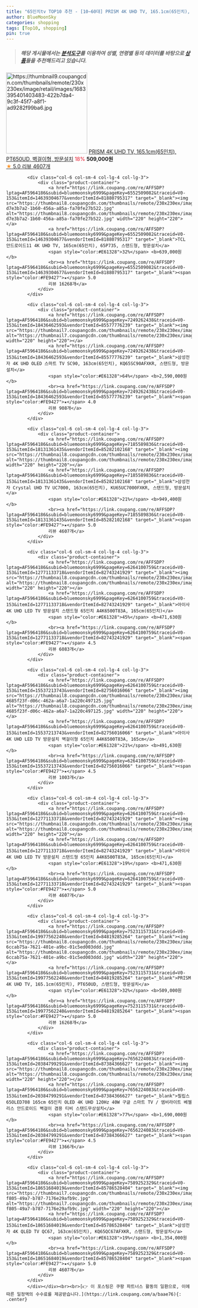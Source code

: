 ```yaml
---
title: "65인치tv TOP10 추천 - [10~60대] PRISM 4K UHD TV, 165.1cm(65인치), PT650UD, 벽걸이형, 방문설치"
author: BlueMoonSky
categories: shopping
tags: [Top10, shopping]
pin: true
---
```


> ##### 해당 게시물에서는 [**분석도구**](https://itemscout.io/)를 이용하여 **성별**, **연령별** 등의 데이터를 바탕으로 [**상품**](https://link.coupang.com/a/baae76)들을 추천해드리고 있습니다.
<div class="container"><div class="row">
            <div class="col-6 col-sm-4 col-lg-4 col-lg-3">
                <div class="product-container">
                    <a href="https://link.coupang.com/re/AFFSDP?lptag=AF5964186&subid=bluemoonsky6999&pageKey=7523115731&traceid=V0-153&itemId=17770050661&vendorItemId=84932164559" target="_blank"><img src="https://thumbnail9.coupangcdn.com/thumbnails/remote/230x230ex/image/retail/images/1683395401403483-422b7da4-9c3f-45f7-a8f1-ad9282f99ba6.jpg" alt="https://thumbnail9.coupangcdn.com/thumbnails/remote/230x230ex/image/retail/images/1683395401403483-422b7da4-9c3f-45f7-a8f1-ad9282f99ba6.jpg" width="220" height="220"></a>
                    <a href="https://link.coupang.com/re/AFFSDP?lptag=AF5964186&subid=bluemoonsky6999&pageKey=7523115731&traceid=V0-153&itemId=17770050661&vendorItemId=84932164559" target="_blank">PRISM 4K UHD TV, 165.1cm(65인치), PT650UD, 벽걸이형, 방문설치</a>
                    <span style="color:#E61328">18%</span> <b>509,000원</b>
                    <br><a href="https://link.coupang.com/re/AFFSDP?lptag=AF5964186&subid=bluemoonsky6999&pageKey=7523115731&traceid=V0-153&itemId=17770050661&vendorItemId=84932164559" target="_blank"><span style="color:#FE9427">★</span> 5.0
                    리뷰 4607개</a>
                </div>
            </div>
            
            <div class="col-6 col-sm-4 col-lg-4 col-lg-3">
                <div class="product-container">
                    <a href="https://link.coupang.com/re/AFFSDP?lptag=AF5964186&subid=bluemoonsky6999&pageKey=6552509082&traceid=V0-153&itemId=14639304677&vendorItemId=81880795317" target="_blank"><img src="https://thumbnail8.coupangcdn.com/thumbnails/remote/230x230ex/image/retail/images/1314890401074687-d7e3b7a2-1b60-456a-a85a-fa70fe27b522.jpg" alt="https://thumbnail8.coupangcdn.com/thumbnails/remote/230x230ex/image/retail/images/1314890401074687-d7e3b7a2-1b60-456a-a85a-fa70fe27b522.jpg" width="220" height="220"></a>
                    <a href="https://link.coupang.com/re/AFFSDP?lptag=AF5964186&subid=bluemoonsky6999&pageKey=6552509082&traceid=V0-153&itemId=14639304677&vendorItemId=81880795317" target="_blank">TCL 안드로이드11 4K UHD TV, 165cm(65인치), 65P735, 스탠드형, 방문설치</a>
                    <span style="color:#E61328">32%</span> <b>639,000원</b>
                    <br><a href="https://link.coupang.com/re/AFFSDP?lptag=AF5964186&subid=bluemoonsky6999&pageKey=6552509082&traceid=V0-153&itemId=14639304677&vendorItemId=81880795317" target="_blank"><span style="color:#FE9427">★</span> 5.0
                    리뷰 16268개</a>
                </div>
            </div>
            
            <div class="col-6 col-sm-4 col-lg-4 col-lg-3">
                <div class="product-container">
                    <a href="https://link.coupang.com/re/AFFSDP?lptag=AF5964186&subid=bluemoonsky6999&pageKey=7249262438&traceid=V0-153&itemId=18436462593&vendorItemId=85577776239" target="_blank"><img src="https://thumbnail7.coupangcdn.com/thumbnails/remote/230x230ex/image/rs_quotation_api/ycpljwwb/d5c10d7c238f4a598716b08f5b87d27a.jpg" alt="https://thumbnail7.coupangcdn.com/thumbnails/remote/230x230ex/image/rs_quotation_api/ycpljwwb/d5c10d7c238f4a598716b08f5b87d27a.jpg" width="220" height="220"></a>
                    <a href="https://link.coupang.com/re/AFFSDP?lptag=AF5964186&subid=bluemoonsky6999&pageKey=7249262438&traceid=V0-153&itemId=18436462593&vendorItemId=85577776239" target="_blank">삼성전자 4K UHD OLED 스마트 TV SC90, 163cm(65인치), KQ65SC90AFXKR, 스탠드형, 방문설치</a>
                    <span style="color:#E61328">64%</span> <b>2,590,000원</b>
                    <br><a href="https://link.coupang.com/re/AFFSDP?lptag=AF5964186&subid=bluemoonsky6999&pageKey=7249262438&traceid=V0-153&itemId=18436462593&vendorItemId=85577776239" target="_blank"><span style="color:#FE9427">★</span> 4.0
                    리뷰 908개</a>
                </div>
            </div>
            
            <div class="col-6 col-sm-4 col-lg-4 col-lg-3">
                <div class="product-container">
                    <a href="https://link.coupang.com/re/AFFSDP?lptag=AF5964186&subid=bluemoonsky6999&pageKey=7185589836&traceid=V0-153&itemId=18131361435&vendorItemId=85282102168" target="_blank"><img src="https://thumbnail8.coupangcdn.com/thumbnails/remote/230x230ex/image/rs_quotation_api/wocgnrte/632ccefde7f74b0792bf8f9b57c1b497.jpg" alt="https://thumbnail8.coupangcdn.com/thumbnails/remote/230x230ex/image/rs_quotation_api/wocgnrte/632ccefde7f74b0792bf8f9b57c1b497.jpg" width="220" height="220"></a>
                    <a href="https://link.coupang.com/re/AFFSDP?lptag=AF5964186&subid=bluemoonsky6999&pageKey=7185589836&traceid=V0-153&itemId=18131361435&vendorItemId=85282102168" target="_blank">삼성전자 Crystal UHD TV UC7000, 163cm(65인치), KU65UC7000FXKR, 스탠드형, 방문설치</a>
                    <span style="color:#E61328">21%</span> <b>949,400원</b>
                    <br><a href="https://link.coupang.com/re/AFFSDP?lptag=AF5964186&subid=bluemoonsky6999&pageKey=7185589836&traceid=V0-153&itemId=18131361435&vendorItemId=85282102168" target="_blank"><span style="color:#FE9427">★</span> 5.0
                    리뷰 4607개</a>
                </div>
            </div>
            
            <div class="col-6 col-sm-4 col-lg-4 col-lg-3">
                <div class="product-container">
                    <a href="https://link.coupang.com/re/AFFSDP?lptag=AF5964186&subid=bluemoonsky6999&pageKey=6264100759&traceid=V0-153&itemId=12771133718&vendorItemId=82743241929" target="_blank"><img src="https://thumbnail8.coupangcdn.com/thumbnails/remote/230x230ex/image/rs_quotation_api/c2l3pu0h/5b29c39e6ff34d2fad1774f955acd833.jpg" alt="https://thumbnail8.coupangcdn.com/thumbnails/remote/230x230ex/image/rs_quotation_api/c2l3pu0h/5b29c39e6ff34d2fad1774f955acd833.jpg" width="220" height="220"></a>
                    <a href="https://link.coupang.com/re/AFFSDP?lptag=AF5964186&subid=bluemoonsky6999&pageKey=6264100759&traceid=V0-153&itemId=12771133718&vendorItemId=82743241929" target="_blank">아이사 4K UHD LED TV 방문설치 스탠드형 65인치 A4K6500T83A, 165cm(65인치)</a>
                    <span style="color:#E61328">45%</span> <b>471,630원</b>
                    <br><a href="https://link.coupang.com/re/AFFSDP?lptag=AF5964186&subid=bluemoonsky6999&pageKey=6264100759&traceid=V0-153&itemId=12771133718&vendorItemId=82743241929" target="_blank"><span style="color:#FE9427">★</span> 4.5
                    리뷰 6083개</a>
                </div>
            </div>
            
            <div class="col-6 col-sm-4 col-lg-4 col-lg-3">
                <div class="product-container">
                    <a href="https://link.coupang.com/re/AFFSDP?lptag=AF5964186&subid=bluemoonsky6999&pageKey=6264100759&traceid=V0-153&itemId=15537213743&vendorItemId=82756016066" target="_blank"><img src="https://thumbnail8.coupangcdn.com/thumbnails/remote/230x230ex/image/retail/images/363155851783472-4685f23f-d06c-462a-a6a7-1a220c497125.jpg" alt="https://thumbnail8.coupangcdn.com/thumbnails/remote/230x230ex/image/retail/images/363155851783472-4685f23f-d06c-462a-a6a7-1a220c497125.jpg" width="220" height="220"></a>
                    <a href="https://link.coupang.com/re/AFFSDP?lptag=AF5964186&subid=bluemoonsky6999&pageKey=6264100759&traceid=V0-153&itemId=15537213743&vendorItemId=82756016066" target="_blank">아이사 4K UHD LED TV 방문설치 벽걸이형 65인치 A4K6500T83A, 165cm</a>
                    <span style="color:#E61328">21%</span> <b>491,630원</b>
                    <br><a href="https://link.coupang.com/re/AFFSDP?lptag=AF5964186&subid=bluemoonsky6999&pageKey=6264100759&traceid=V0-153&itemId=15537213743&vendorItemId=82756016066" target="_blank"><span style="color:#FE9427">★</span> 4.5
                    리뷰 1003개</a>
                </div>
            </div>
            
            <div class="col-6 col-sm-4 col-lg-4 col-lg-3">
                <div class="product-container">
                    <a href="https://link.coupang.com/re/AFFSDP?lptag=AF5964186&subid=bluemoonsky6999&pageKey=6264100759&traceid=V0-153&itemId=12771133718&vendorItemId=82743241929" target="_blank"><img src="https://thumbnail8.coupangcdn.com/thumbnails/remote/230x230ex/image/rs_quotation_api/c2l3pu0h/5b29c39e6ff34d2fad1774f955acd833.jpg" alt="https://thumbnail8.coupangcdn.com/thumbnails/remote/230x230ex/image/rs_quotation_api/c2l3pu0h/5b29c39e6ff34d2fad1774f955acd833.jpg" width="220" height="220"></a>
                    <a href="https://link.coupang.com/re/AFFSDP?lptag=AF5964186&subid=bluemoonsky6999&pageKey=6264100759&traceid=V0-153&itemId=12771133718&vendorItemId=82743241929" target="_blank">아이사 4K UHD LED TV 방문설치 스탠드형 65인치 A4K6500T83A, 165cm(65인치)</a>
                    <span style="color:#E61328">19%</span> <b>471,630원</b>
                    <br><a href="https://link.coupang.com/re/AFFSDP?lptag=AF5964186&subid=bluemoonsky6999&pageKey=6264100759&traceid=V0-153&itemId=12771133718&vendorItemId=82743241929" target="_blank"><span style="color:#FE9427">★</span> 5.0
                    리뷰 4607개</a>
                </div>
            </div>
            
            <div class="col-6 col-sm-4 col-lg-4 col-lg-3">
                <div class="product-container">
                    <a href="https://link.coupang.com/re/AFFSDP?lptag=AF5964186&subid=bluemoonsky6999&pageKey=7523115731&traceid=V0-153&itemId=19977562240&vendorItemId=84819285264" target="_blank"><img src="https://thumbnail8.coupangcdn.com/thumbnails/remote/230x230ex/image/retail/images/382495761977361-6ccab75a-7621-401e-a9bc-01c5ed003ddd.jpg" alt="https://thumbnail8.coupangcdn.com/thumbnails/remote/230x230ex/image/retail/images/382495761977361-6ccab75a-7621-401e-a9bc-01c5ed003ddd.jpg" width="220" height="220"></a>
                    <a href="https://link.coupang.com/re/AFFSDP?lptag=AF5964186&subid=bluemoonsky6999&pageKey=7523115731&traceid=V0-153&itemId=19977562240&vendorItemId=84819285264" target="_blank">PRISM 4K UHD TV, 165.1cm(65인치), PT650UD, 스탠드형, 방문설치</a>
                    <span style="color:#E61328">32%</span> <b>509,000원</b>
                    <br><a href="https://link.coupang.com/re/AFFSDP?lptag=AF5964186&subid=bluemoonsky6999&pageKey=7523115731&traceid=V0-153&itemId=19977562240&vendorItemId=84819285264" target="_blank"><span style="color:#FE9427">★</span> 5.0
                    리뷰 16268개</a>
                </div>
            </div>
            
            <div class="col-6 col-sm-4 col-lg-4 col-lg-3">
                <div class="product-container">
                    <a href="https://link.coupang.com/re/AFFSDP?lptag=AF5964186&subid=bluemoonsky6999&pageKey=7656224083&traceid=V0-153&itemId=20384799291&vendorItemId=87384366627" target="_blank"><img src="https://thumbnail8.coupangcdn.com/thumbnails/remote/230x230ex/image/vendor_inventory/4a11/a95dbe2bee419f8a3b8a138f03db60795f233b5b7d99a4085af69f1a67f0.jpg" alt="https://thumbnail8.coupangcdn.com/thumbnails/remote/230x230ex/image/vendor_inventory/4a11/a95dbe2bee419f8a3b8a138f03db60795f233b5b7d99a4085af69f1a67f0.jpg" width="220" height="220"></a>
                    <a href="https://link.coupang.com/re/AFFSDP?lptag=AF5964186&subid=bluemoonsky6999&pageKey=7656224083&traceid=V0-153&itemId=20384799291&vendorItemId=87384366627" target="_blank">필립스 65OLED708 165cm 65인치 OLED 4K UHD 120Hz 40W 구글 스마트 TV / 엠비라이트 베젤리스 안드로이드 벽걸이 겸용 티비 스탠드무상설치</a>
                    <span style="color:#E61328">77%</span> <b>1,690,000원</b>
                    <br><a href="https://link.coupang.com/re/AFFSDP?lptag=AF5964186&subid=bluemoonsky6999&pageKey=7656224083&traceid=V0-153&itemId=20384799291&vendorItemId=87384366627" target="_blank"><span style="color:#FE9427">★</span> 4.5
                    리뷰 1366개</a>
                </div>
            </div>
            
            <div class="col-6 col-sm-4 col-lg-4 col-lg-3">
                <div class="product-container">
                    <a href="https://link.coupang.com/re/AFFSDP?lptag=AF5964186&subid=bluemoonsky6999&pageKey=7589252329&traceid=V0-153&itemId=18651684019&vendorItemId=85786528404" target="_blank"><img src="https://thumbnail7.coupangcdn.com/thumbnails/remote/230x230ex/image/retail/images/2023/04/26/10/3/17438ea4-f805-49a7-b787-7176e29afb9c.jpg" alt="https://thumbnail7.coupangcdn.com/thumbnails/remote/230x230ex/image/retail/images/2023/04/26/10/3/17438ea4-f805-49a7-b787-7176e29afb9c.jpg" width="220" height="220"></a>
                    <a href="https://link.coupang.com/re/AFFSDP?lptag=AF5964186&subid=bluemoonsky6999&pageKey=7589252329&traceid=V0-153&itemId=18651684019&vendorItemId=85786528404" target="_blank">삼성전자 4K QLED TV QC67, 163cm(65인치), KQ65QC67AFXKR, 스탠드형, 방문설치</a>
                    <span style="color:#E61328">19%</span> <b>1,354,000원</b>
                    <br><a href="https://link.coupang.com/re/AFFSDP?lptag=AF5964186&subid=bluemoonsky6999&pageKey=7589252329&traceid=V0-153&itemId=18651684019&vendorItemId=85786528404" target="_blank"><span style="color:#FE9427">★</span> 5.0
                    리뷰 4607개</a>
                </div>
            </div>
            </div></div><br><br>[👉 이 포스팅은 쿠팡 파트너스 활동의 일환으로, 이에 따른 일정액의 수수료를 제공받습니다.](https://link.coupang.com/a/baae76){: .center}